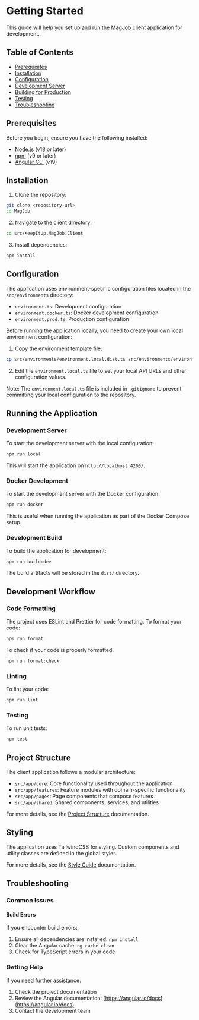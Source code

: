 # Getting Started

This guide will help you set up and run the MagJob client application for development.

## Table of Contents

- [Prerequisites](#prerequisites)
- [Installation](#installation)
- [Configuration](#configuration)
- [Development Server](#development-server)
- [Building for Production](#building-for-production)
- [Testing](#testing)
- [Troubleshooting](#troubleshooting)

## Prerequisites

Before you begin, ensure you have the following installed:

- [Node.js](https://nodejs.org/) (v18 or later)
- [npm](https://www.npmjs.com/) (v9 or later)
- [Angular CLI](https://angular.io/cli) (v19)

## Installation

1. Clone the repository:

```bash
git clone <repository-url>
cd MagJob
```

2. Navigate to the client directory:

```bash
cd src/KeepItUp.MagJob.Client
```

3. Install dependencies:

```bash
npm install
```

## Configuration

The application uses environment-specific configuration files located in the `src/environments` directory:

- `environment.ts`: Development configuration
- `environment.docker.ts`: Docker development configuration
- `environment.prod.ts`: Production configuration

Before running the application locally, you need to create your own local environment configuration:

1. Copy the environment template file:

```bash
cp src/environments/environment.local.dist.ts src/environments/environment.local.ts
```

2. Edit the `environment.local.ts` file to set your local API URLs and other configuration values.

Note: The `environment.local.ts` file is included in `.gitignore` to prevent committing your local configuration to the repository.

## Running the Application

### Development Server

To start the development server with the local configuration:

```bash
npm run local
```

This will start the application on `http://localhost:4200/`.

### Docker Development

To start the development server with the Docker configuration:

```bash
npm run docker
```

This is useful when running the application as part of the Docker Compose setup.

### Development Build

To build the application for development:

```bash
npm run build:dev
```

The build artifacts will be stored in the `dist/` directory.

## Development Workflow

### Code Formatting

The project uses ESLint and Prettier for code formatting. To format your code:

```bash
npm run format
```

To check if your code is properly formatted:

```bash
npm run format:check
```

### Linting

To lint your code:

```bash
npm run lint
```

### Testing

To run unit tests:

```bash
npm test
```

## Project Structure

The client application follows a modular architecture:

- `src/app/core`: Core functionality used throughout the application
- `src/app/features`: Feature modules with domain-specific functionality
- `src/app/pages`: Page components that compose features
- `src/app/shared`: Shared components, services, and utilities

For more details, see the [Project Structure](./project-structure.md) documentation.

## Styling

The application uses TailwindCSS for styling. Custom components and utility classes are defined in the global styles.

For more details, see the [Style Guide](./style-guide.md) documentation.

## Troubleshooting

### Common Issues

#### Build Errors

If you encounter build errors:

1. Ensure all dependencies are installed: `npm install`
2. Clear the Angular cache: `ng cache clean`
3. Check for TypeScript errors in your code

### Getting Help

If you need further assistance:

1. Check the project documentation
2. Review the Angular documentation: [https://angular.io/docs](https://angular.io/docs)
3. Contact the development team
